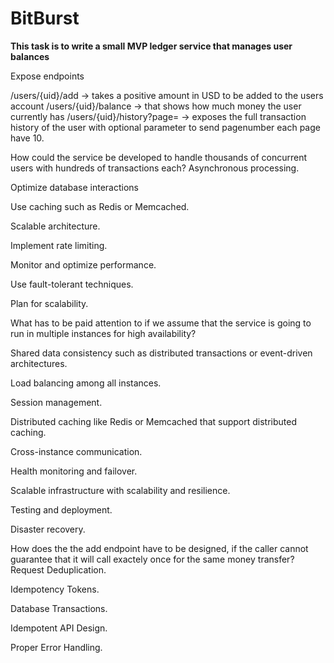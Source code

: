 # BitBurst

**This task is to write a small MVP ledger service that manages user balances**

Expose endpoints

/users/{uid}/add → takes a positive amount in USD to be added to the users account
/users/{uid}/balance → that shows how much money the user currently has 
/users/{uid}/history?page= → exposes the full transaction history of the user with optional parameter to send pagenumber each page have 10.


How could the service be developed to handle thousands of concurrent users with hundreds of transactions each?
Asynchronous processing.

Optimize database interactions

Use caching such as Redis or Memcached.

Scalable architecture.

Implement rate limiting.

Monitor and optimize performance.

Use fault-tolerant techniques.

Plan for scalability.

What has to be paid attention to if we assume that the service is going to run in multiple instances for high availability?

Shared data consistency such as distributed transactions or event-driven architectures.

Load balancing among all instances.

Session management.

Distributed caching like Redis or Memcached that support distributed caching.

Cross-instance communication.

Health monitoring and failover.

Scalable infrastructure with scalability and resilience.

Testing and deployment.

Disaster recovery.

How does the the add endpoint have to be designed, if the caller cannot guarantee that it will call exactely once for the same money transfer?
Request Deduplication.

Idempotency Tokens.

Database Transactions.

Idempotent API Design.

Proper Error Handling.